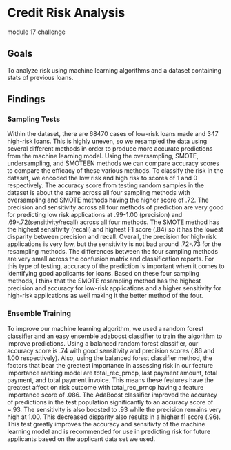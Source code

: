 # Credit Risk Analysis
module 17 challenge

## Goals
To analyze risk using machine learning algorithms and a dataset containing stats of previous loans. 

## Findings
### Sampling Tests
Within the dataset, there are 68470 cases of low-risk loans made and 347 high-risk loans. This is highly uneven, so we resampled the data using several different methods in order to produce more accurate predictions from the machine learning model. Using the oversampling, SMOTE, undersampling, and SMOTEEN methods we can compare accuracy scores to compare the efficacy of these various methods. To classify the risk in the dataset, we encoded the low risk and high risk to scores of 1 and 0 respectively. The accuracy score from testing random samples in the dataset is about the same across all four sampling methods with oversampling and SMOTE methods having the higher score of .72. The precision and sensitivity across all four methods of prediction are very good for predicting low risk applications at .99-1.00 (precision) and .69-.72(sensitivity/recall) across all four methods. The SMOTE method has the highest sensitivity (recall) and highest F1 score (.84) so it has the lowest disparity between precision and recall. Overall, the precision for high-risk applications is very low, but the sensitivity is not bad around .72-.73 for the resampling methods. The differences between the four sampling methods are very small across the confusion matrix and classification reports. For this type of testing, accuracy of the prediction is important when it comes to identifying good applicants for loans. Based on these four sampling methods, I think that the SMOTE resampling method has the highest precision and accuracy for low-risk applications and a higher sensitivity for high-risk applications as well making it the better method of the four.

### Ensemble Training
To improve our machine learning algorithm, we used a random forest classifier and an easy ensemble adaboost classifier to train the algorithm to improve predictions. Using a balanced random forest classifier, our accuracy score is .74 with good sensitivity and precision scores (.86 and 1.00 respectively). Also, using the balanced forest classifier method, the factors that bear the greatest importance in assessing risk in our feature importance ranking model are total_rec_prncp, last payment amount, total payment, and total payment invoice. This means these features have the greatest affect on risk outcome with total_rec_prncp having a feature importance score of .086. The AdaBoost classifier improved the accuracy of predictions in the test population significantly to an accuracy score of ~.93. The sensitivity is also boosted to .93 while the precision remains very high at 1.00. This decreased disparity also results in a higher f1 score (.96). This test greatly improves the accuracy and sensitivty of the machine learning model and is recommended for use in predicting risk for future applicants based on the applicant data set we used. 
